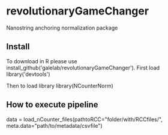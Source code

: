 # revolutionaryGameChanger
Nanostring anchoring normalization package


## Install 
To download in R please use install_github('galelab/revolutionaryGameChanger').  First load library('devtools')

Then to load library library(NCounterNorm)

## How to execute pipeline

data = load_nCounter_files(pathtoRCC="folder/with/RCCfiles/", meta.data="path/to/metadata/csvfile")